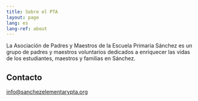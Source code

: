 ```yaml
---
title: Sobre el PTA
layout: page
lang: es
lang-ref: about
---
```


La Asociación de Padres y Maestros de la Escuela Primaria Sánchez es un grupo de padres y maestros voluntarios dedicados a enriquecer las vidas de los estudiantes, maestros y familias en Sánchez.

## Contacto

[info@sanchezelementarypta.org](mailto:info@sanchezelementarypta.org)
